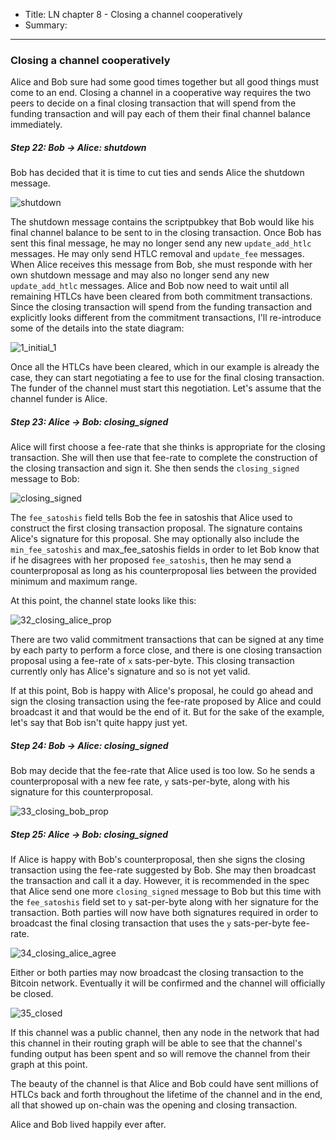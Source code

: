 - Title: LN chapter 8 - Closing a channel cooperatively
- Summary:

---

### Closing a channel cooperatively

Alice and Bob sure had some good times together but all good things must come to an end. Closing a channel in a cooperative way requires the two peers to decide on a final closing transaction that will spend from the funding transaction and will pay each of them their final channel balance immediately.

##### Step 22: Bob -> Alice: shutdown

Bob has decided that it is time to cut ties and sends Alice the shutdown message.

![shutdown](https://cdn.satellite.earth/c426f513d9ee71c22851c630a785342bcde0da7657817a766f51ad779b235271.png)

The shutdown message contains the scriptpubkey that Bob would like his final channel balance to be sent to in the closing transaction. Once Bob has sent this final message, he may no longer send any new `update_add_htlc` messages. He may only send HTLC removal and `update_fee` messages. When Alice receives this message from Bob, she must responde with her own shutdown message and may also no longer send any new `update_add_htlc` messages. Alice and Bob now need to wait until all remaining HTLCs have been cleared from both commitment transactions. Since the closing transaction will spend from the funding transaction and explicitly looks different from the commitment transactions, I'll re-introduce some of the details into the state diagram:

![1_initial_1](https://cdn.satellite.earth/96ea96228ee4ba11199405503b1ad5e0c3c07e913bafd7b0217f0b35197d14d1.png)

Once all the HTLCs have been cleared, which in our example is already the case, they can start negotiating a fee to use for the final closing transaction. The funder of the channel must start this negotiation. Let's assume that the channel funder is Alice. 

##### Step 23: Alice -> Bob: closing_signed

Alice will first choose a fee-rate that she thinks is appropriate for the closing transaction. She will then use that fee-rate to complete the construction of the closing transaction and sign it. She then sends the `closing_signed` message to Bob: 

![closing_signed](https://cdn.satellite.earth/d2163f54634661a04d0bf6b48253893ca793c32cee962bdb26f0a0a6255f3b8c.png)

The `fee_satoshis` field tells Bob the fee in satoshis that Alice used to construct the first closing transaction proposal. The signature contains Alice's signature for this proposal. She may optionally also include the `min_fee_satoshis` and max_fee_satoshis fields in order to let Bob know that if he disagrees with her proposed `fee_satoshis`, then he may send a counterproposal as long as his counterproposal lies between the provided minimum and maximum range. 

At this point, the channel state looks like this:

![32_closing_alice_prop](https://cdn.satellite.earth/362b08699664bc07019932d815081b9dd4656f4219b668e6c4f77569048d7a09.png)

There are two valid commitment transactions that can be signed at any time by each party to perform a force close, and there is one closing transaction proposal using a fee-rate of `x` sats-per-byte. This closing transaction currently only has Alice's signature and so is not yet valid. 

If at this point, Bob is happy with Alice's proposal, he could go ahead and sign the closing transaction using the fee-rate proposed by Alice and could broadcast it and that would be the end of it. But for the sake of the example, let's say that Bob isn't quite happy just yet.

##### Step 24: Bob -> Alice: closing_signed

Bob may decide that the fee-rate that Alice used is too low. So he sends a counterproposal with a new fee rate, `y` sats-per-byte, along with his signature for this counterproposal. 

![33_closing_bob_prop](https://cdn.satellite.earth/5fc6c7973fda63eb972347d82302d0ec5cb6ee095ce32d5af7ecc7122a626dd8.png)

##### Step 25: Alice -> Bob: closing_signed

If Alice is happy with Bob's counterproposal, then she signs the closing transaction using the fee-rate suggested by Bob. She may then broadcast the transaction and call it a day. However, it is recommended in the spec that Alice send one more `closing_signed` message to Bob but this time with the `fee_satoshis` field set to `y` sat-per-byte along with her signature for the transaction. Both parties will now have both signatures required in order to broadcast the final closing transaction that uses the `y` sats-per-byte fee-rate. 

![34_closing_alice_agree](https://cdn.satellite.earth/660b1dfa2d15557f189c74a9be25ddf722f2e5094709a93c81c85d0114d53813.png)

Either or both parties may now broadcast the closing transaction to the Bitcoin network. Eventually it will be confirmed and the channel will officially be closed. 

![35_closed](https://cdn.satellite.earth/9277334bc72854e910ca6154ea2a05098ebc085e9484dbe209984d25a0f1db1c.png)

If this channel was a public channel, then any node in the network that had this channel in their routing graph will be able to see that the channel's funding output has been spent and so will remove the channel from their graph at this point. 

The beauty of the channel is that Alice and Bob could have sent millions of HTLCs back and forth throughout the lifetime of the channel and in the end, all that showed up on-chain was the opening and closing transaction. 

Alice and Bob lived happily ever after.
